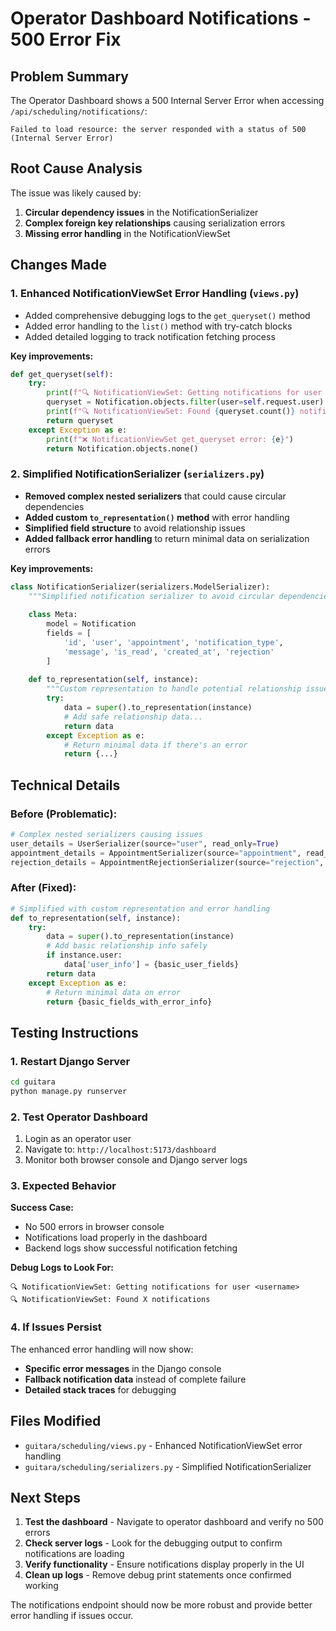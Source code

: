 # Operator Dashboard Notifications - 500 Error Fix

## Problem Summary
The Operator Dashboard shows a 500 Internal Server Error when accessing `/api/scheduling/notifications/`:
```
Failed to load resource: the server responded with a status of 500 (Internal Server Error)
```

## Root Cause Analysis
The issue was likely caused by:
1. **Circular dependency issues** in the NotificationSerializer
2. **Complex foreign key relationships** causing serialization errors
3. **Missing error handling** in the NotificationViewSet

## Changes Made

### 1. Enhanced NotificationViewSet Error Handling (`views.py`)
- Added comprehensive debugging logs to the `get_queryset()` method
- Added error handling to the `list()` method with try-catch blocks
- Added detailed logging to track notification fetching process

**Key improvements:**
```python
def get_queryset(self):
    try:
        print(f"🔍 NotificationViewSet: Getting notifications for user {self.request.user}")
        queryset = Notification.objects.filter(user=self.request.user)
        print(f"🔍 NotificationViewSet: Found {queryset.count()} notifications")
        return queryset
    except Exception as e:
        print(f"❌ NotificationViewSet get_queryset error: {e}")
        return Notification.objects.none()
```

### 2. Simplified NotificationSerializer (`serializers.py`)
- **Removed complex nested serializers** that could cause circular dependencies
- **Added custom `to_representation()` method** with error handling
- **Simplified field structure** to avoid relationship issues
- **Added fallback error handling** to return minimal data on serialization errors

**Key improvements:**
```python
class NotificationSerializer(serializers.ModelSerializer):
    """Simplified notification serializer to avoid circular dependencies"""
    
    class Meta:
        model = Notification
        fields = [
            'id', 'user', 'appointment', 'notification_type', 
            'message', 'is_read', 'created_at', 'rejection'
        ]
        
    def to_representation(self, instance):
        """Custom representation to handle potential relationship issues"""
        try:
            data = super().to_representation(instance)
            # Add safe relationship data...
            return data
        except Exception as e:
            # Return minimal data if there's an error
            return {...}
```

## Technical Details

### Before (Problematic):
```python
# Complex nested serializers causing issues
user_details = UserSerializer(source="user", read_only=True)
appointment_details = AppointmentSerializer(source="appointment", read_only=True)
rejection_details = AppointmentRejectionSerializer(source="rejection", read_only=True)
```

### After (Fixed):
```python
# Simplified with custom representation and error handling
def to_representation(self, instance):
    try:
        data = super().to_representation(instance)
        # Add basic relationship info safely
        if instance.user:
            data['user_info'] = {basic_user_fields}
        return data
    except Exception as e:
        # Return minimal data on error
        return {basic_fields_with_error_info}
```

## Testing Instructions

### 1. Restart Django Server
```bash
cd guitara
python manage.py runserver
```

### 2. Test Operator Dashboard
1. Login as an operator user
2. Navigate to: `http://localhost:5173/dashboard`
3. Monitor both browser console and Django server logs

### 3. Expected Behavior
**Success Case:**
- No 500 errors in browser console
- Notifications load properly in the dashboard
- Backend logs show successful notification fetching

**Debug Logs to Look For:**
```
🔍 NotificationViewSet: Getting notifications for user <username>
🔍 NotificationViewSet: Found X notifications
```

### 4. If Issues Persist
The enhanced error handling will now show:
- **Specific error messages** in the Django console
- **Fallback notification data** instead of complete failure
- **Detailed stack traces** for debugging

## Files Modified
- `guitara/scheduling/views.py` - Enhanced NotificationViewSet error handling
- `guitara/scheduling/serializers.py` - Simplified NotificationSerializer

## Next Steps
1. **Test the dashboard** - Navigate to operator dashboard and verify no 500 errors
2. **Check server logs** - Look for the debugging output to confirm notifications are loading
3. **Verify functionality** - Ensure notifications display properly in the UI
4. **Clean up logs** - Remove debug print statements once confirmed working

The notifications endpoint should now be more robust and provide better error handling if issues occur.
